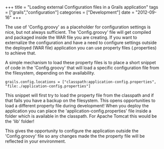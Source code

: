 +++
title 		= "Loading external Configuration files in a Grails application"
tags 		= ["grails","configuration"]
categories	= ["Development"]
date		= "2012-09-16"
+++

The use of 'Config.groovy' as a placeholder for configuration settings is nice, but not always sufficient. The 'Config.groovy' file will get compiled and packaged inside the WAR file you are creating. If you want to externalize the configuration and have a need to configure settings outside the deployed (WAR file) application you can use property files (.properties) to achieve that.

A simple mechanism to load these property files is to place a short snippet of code in the 'Config.groovy' that will load a specific configuration file from the filesystem, depending on the availability.

	grails.config.locations = ["classpath:application-config.properties", "file:./application-config.properties"]

This snippet will first try to load the property file from the classpath and if that fails you have a backup on the filesystem. This opens opportunities to load a different property file during development! When you deploy the application you can place the 'application-config.properties' file inside a folder which is available in the classpath. For Apache Tomcat this would be the 'lib' folder! 

This gives the opportunity to configure the application outside the 'Config.groovy' file so any changes made the the property file will be reflected in your environment.